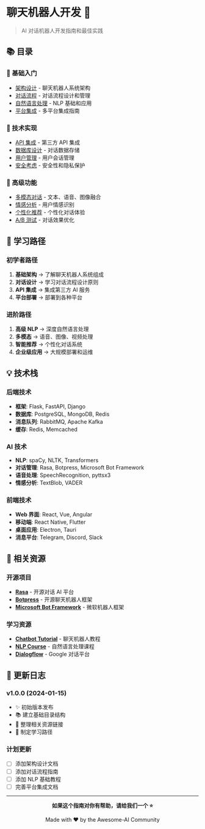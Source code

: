 # 聊天机器人开发 🤖

> AI 对话机器人开发指南和最佳实践

## 📚 目录

### 🎯 基础入门

- [架构设计](./architecture.md) - 聊天机器人系统架构
- [对话流程](./conversation-flow.md) - 对话流程设计和管理
- [自然语言处理](./nlp-basics.md) - NLP 基础和应用
- [平台集成](./platform-integration.md) - 多平台集成指南

### 🔧 技术实现

- [API 集成](./api-integration.md) - 第三方 API 集成
- [数据库设计](./database-design.md) - 对话数据存储
- [用户管理](./user-management.md) - 用户会话管理
- [安全考虑](./security.md) - 安全性和隐私保护

### 🚀 高级功能

- [多模态对话](./multimodal.md) - 文本、语音、图像融合
- [情感分析](./sentiment-analysis.md) - 用户情感识别
- [个性化推荐](./personalization.md) - 个性化对话体验
- [A/B 测试](./ab-testing.md) - 对话效果优化

## 🎯 学习路径

### 初学者路径

1. **基础架构** → 了解聊天机器人系统组成
2. **对话设计** → 学习对话流程设计原则
3. **API 集成** → 集成第三方 AI 服务
4. **平台部署** → 部署到各种平台

### 进阶路径

1. **高级 NLP** → 深度自然语言处理
2. **多模态** → 语音、图像、视频处理
3. **智能推荐** → 个性化对话系统
4. **企业级应用** → 大规模部署和运维

## 💡 技术栈

### 后端技术

- **框架**: Flask, FastAPI, Django
- **数据库**: PostgreSQL, MongoDB, Redis
- **消息队列**: RabbitMQ, Apache Kafka
- **缓存**: Redis, Memcached

### AI 技术

- **NLP**: spaCy, NLTK, Transformers
- **对话管理**: Rasa, Botpress, Microsoft Bot Framework
- **语音处理**: SpeechRecognition, pyttsx3
- **情感分析**: TextBlob, VADER

### 前端技术

- **Web 界面**: React, Vue, Angular
- **移动端**: React Native, Flutter
- **桌面应用**: Electron, Tauri
- **消息平台**: Telegram, Discord, Slack

## 🔗 相关资源

### 开源项目

- **[Rasa](https://rasa.com/)** - 开源对话 AI 平台
- **[Botpress](https://botpress.com/)** - 开源聊天机器人框架
- **[Microsoft Bot Framework](https://dev.botframework.com/)** - 微软机器人框架

### 学习资源

- **[Chatbot Tutorial](https://chatbotsmagazine.com/)** - 聊天机器人教程
- **[NLP Course](https://www.coursera.org/learn/natural-language-processing)** - 自然语言处理课程
- **[Dialogflow](https://dialogflow.com/)** - Google 对话平台

## 🔄 更新日志

### v1.0.0 (2024-01-15)

- ✨ 初始版本发布
- 📚 建立基础目录结构
- 🔗 整理相关资源链接
- 🎯 制定学习路径

### 计划更新

- [ ] 添加架构设计文档
- [ ] 添加对话流程指南
- [ ] 添加 NLP 基础教程
- [ ] 完善平台集成文档

---

<div align="center">

**如果这个指南对你有帮助，请给我们一个 ⭐️**

Made with ❤️ by the Awesome-AI Community

</div>
